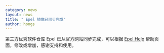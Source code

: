 ```yaml
---
category: news
layout: news
title: " Epel 镜像已同步完成"
author: hongs
---
```


第三方优秀软件仓库 Epel 已从官方网站同步完成，可以根据 [Epel Help](https://mirrors.njcit.cn/help/epel/) 帮助页面，修改或增加，感谢支持和使用。


